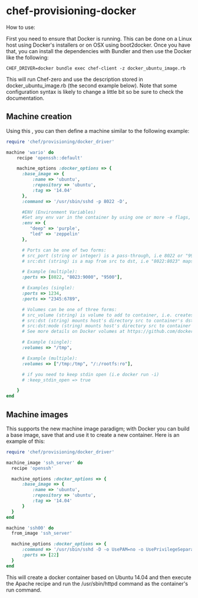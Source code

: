 # chef-provisioning-docker

How to use:

First you need to ensure that Docker is running. This can be done on a Linux host using Docker's installers or on OSX using boot2docker. Once you have that, you can install the dependencies with Bundler and then use the Docker  like the following:

```
CHEF_DRIVER=docker bundle exec chef-client -z docker_ubuntu_image.rb
```

This will run Chef-zero and use the description stored in docker_ubuntu_image.rb (the second example below). Note that some configuration syntax is likely to change a little bit so be sure to check the documentation.

## Machine creation

Using this , you can then define a machine similar to the following example:

```ruby
require 'chef/provisioning/docker_driver'

machine 'wario' do
    recipe 'openssh::default'

    machine_options :docker_options => {
      :base_image => {
          :name => 'ubuntu',
          :repository => 'ubuntu',
          :tag => '14.04'
      },
      :command => '/usr/sbin/sshd -p 8022 -D',

      #ENV (Environment Variables)
      #Set any env var in the container by using one or more -e flags, even overriding those already defined by the developer with a Dockerfile ENV
      :env => {
         "deep" => 'purple',
         "led" => 'zeppelin'
      },

      # Ports can be one of two forms:
      # src_port (string or integer) is a pass-through, i.e 8022 or "9933"
      # src:dst (string) is a map from src to dst, i.e "8022:8023" maps 8022 externally to 8023 in the container

      # Example (multiple):
      :ports => [8022, "8023:9000", "9500"],

      # Examples (single):
      :ports => 1234,
      :ports => "2345:6789",

      # Volumes can be one of three forms:
      # src_volume (string) is volume to add to container, i.e. creates new volume inside container at "/tmp"
      # src:dst (string) mounts host's directory src to container's dst, i.e "/tmp:/tmp1" mounts host's directory /tmp to container's /tmp1
      # src:dst:mode (string) mounts host's directory src to container's dst with the specified mount option, i.e "/:/rootfs:ro" mounts read-only host's root (/) folder to container's /rootfs
      # See more details on Docker volumes at https://github.com/docker/docker/blob/master/docs/sources/userguide/dockervolumes.md .

      # Example (single):
      :volumes => "/tmp",

      # Example (multiple):
      :volumes => ["/tmp:/tmp", "/:/rootfs:ro"],

      # if you need to keep stdin open (i.e docker run -i)
      # :keep_stdin_open => true

    }
end
```

## Machine images

This  supports the new machine image paradigm; with Docker you can build a base image, save that and use it to create a new container. Here is an example of this:

```ruby
require 'chef/provisioning/docker_driver'

machine_image 'ssh_server' do
  recipe 'openssh'

  machine_options :docker_options => {
      :base_image => {
          :name => 'ubuntu',
          :repository => 'ubuntu',
          :tag => '14.04'
      }
  }
end

machine 'ssh00' do
  from_image 'ssh_server'

  machine_options :docker_options => {
      :command => '/usr/sbin/sshd -D -o UsePAM=no -o UsePrivilegeSeparation=no -o PidFile=/tmp/sshd.pid',
      :ports => [22]
  }
end
```

This will create a docker container based on Ubuntu 14.04 and
then execute the Apache recipe and run the /usr/sbin/httpd command
as the container's run command.

